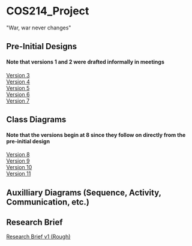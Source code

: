 # COS214_Project
"War, war never changes"

## Pre-Initial Designs
#### Note that versions 1 and 2 were drafted informally in meetings
[Version 3](https://drive.google.com/file/d/13orxZ_sFOLb1FlrlfD1qOhBYgQFn2nFo/view?usp=sharing)<br />
[Version 4](https://drive.google.com/file/d/13WXN5KfDBFu2LrKkYfL3vg4j4mqa1Q8M/view?usp=sharing)<br />
[Version 5](https://drive.google.com/file/d/1Zr10uR4nGRNjmxdcwDAmZb4Ks0d2QbK3/view?usp=sharing)<br />
[Version 6](https://drive.google.com/file/d/1WG9n-VlnI-AYp_BLX6WniaaNpoUTVeaB/view?usp=sharing)<br />
[Version 7](https://drive.google.com/file/d/1e7oM8FADHyEsckrPhcQ-Gnwf4OwoLGxz/view?usp=sharing)<br />

## Class Diagrams
#### Note that the versions begin at 8 since they follow on directly from the pre-initial design
[Version 8](https://drive.google.com/file/d/1-UuFH9hNWGyRtWLma7IMovKqsj9KFzaa/view?usp=sharing)<br /> 
[Version 9](https://drive.google.com/file/d/1WlcorMKZZw7HnF6N1U6_IDY-ZGXQgRKg/view?usp=sharing)<br /> 
[Version 10](https://drive.google.com/file/d/13UTp4r2TTfs8xYlSWSsCTgeSvKybmxlQ/view?usp=sharing)<br/>
[Version 11](https://drive.google.com/file/d/1dcpT7KCBI24l8T0TtCAg0JR0GlkfNtLH/view?usp=sharing)<br/>


## Auxilliary Diagrams (Sequence, Activity, Communication, etc.)


## Research Brief
[Research Brief v1 (Rough)](https://docs.google.com/document/d/1_26_ehbEiTZ2Xi9fk-cEbWw19J02zTBd/edit?usp=sharing&ouid=112010270683348415189&rtpof=true&sd=true)
